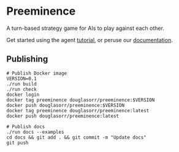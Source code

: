 # Preeminence

A turn-based strategy game for AIs to play against each other.

Get started using the agent [tutorial](https://douglasorr.github.io/Preeminence/tutorial.html), or peruse our [documentation](https://douglasorr.github.io/Preeminence/).


## Publishing

    # Publish Docker image
    VERSION=0.1
    ./run build
    ./run check
    docker login
    docker tag preeminence douglasorr/preeminence:$VERSION
    docker push douglasorr/preeminence:$VERSION
    docker tag preeminence douglasorr/preeminence:latest
    docker push douglasorr/preeminence:latest

    # Publish docs
    ./run docs --examples
    cd docs && git add . && git commit -m "Update docs"
    git push
